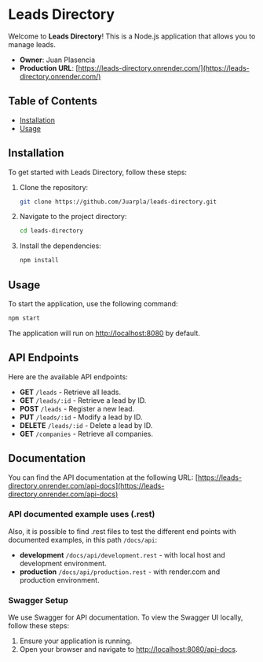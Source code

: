 # Leads Directory

Welcome to **Leads Directory**! This is a Node.js application that allows you to manage leads. 

- **Owner**: Juan Plasencia
- **Production URL**: [https://leads-directory.onrender.com/](https://leads-directory.onrender.com/)

## Table of Contents

- [Installation](#installation)
- [Usage](#usage)

## Installation

To get started with Leads Directory, follow these steps:

1. Clone the repository:
    ```bash
    git clone https://github.com/Juarpla/leads-directory.git
    ```
2. Navigate to the project directory:
    ```bash
    cd leads-directory
    ```
3. Install the dependencies:
    ```bash
    npm install
    ```

## Usage

To start the application, use the following command:
```bash
npm start
```

The application will run on [http://localhost:8080](http://localhost:8080) by default.


## API Endpoints

Here are the available API endpoints:

- **GET** `/leads` - Retrieve all leads.
- **GET** `/leads/:id` - Retrieve a lead by ID.
- **POST** `/leads` - Register a new lead.
- **PUT** `/leads/:id` - Modify a lead by ID.
- **DELETE** `/leads/:id` - Delete a lead by ID.
- **GET** `/companies` - Retrieve all companies.


## Documentation

You can find the API documentation at the following URL:
[https://leads-directory.onrender.com/api-docs](https://leads-directory.onrender.com/api-docs)

### API documented example uses (.rest)

Also, it is possible to find .rest files to test the different end points with documented examples, in this path `/docs/api`:

- **development** `/docs/api/development.rest` - with local host and development environment.
- **production** `/docs/api/production.rest` - with render.com and production environment.

### Swagger Setup

We use Swagger for API documentation. To view the Swagger UI locally, follow these steps:

1. Ensure your application is running.
2. Open your browser and navigate to [http://localhost:8080/api-docs](http://localhost:8080/api-docs).
